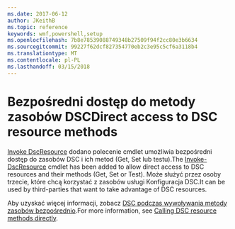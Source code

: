 ```yaml
---
ms.date: 2017-06-12
author: JKeithB
ms.topic: reference
keywords: wmf,powershell,setup
ms.openlocfilehash: 7b8e78539088749348b27509f94f2cc80e3b6634
ms.sourcegitcommit: 99227f62dcf827354770eb2c3e95c5cf6a3118b4
ms.translationtype: MT
ms.contentlocale: pl-PL
ms.lasthandoff: 03/15/2018
---
```

# <a name="direct-access-to-dsc-resource-methods"></a><span data-ttu-id="9c92e-102">Bezpośredni dostęp do metody zasobów DSC</span><span class="sxs-lookup"><span data-stu-id="9c92e-102">Direct access to DSC resource methods</span></span>


<span data-ttu-id="9c92e-103">[Invoke DscResource](https://technet.microsoft.com/library/mt517869.aspx) dodano polecenie cmdlet umożliwia bezpośredni dostęp do zasobów DSC i ich metod (Get, Set lub testu).</span><span class="sxs-lookup"><span data-stu-id="9c92e-103">The [Invoke-DscResource](https://technet.microsoft.com/library/mt517869.aspx) cmdlet has been added to allow direct access to DSC resources and their methods (Get, Set or Test).</span></span> <span data-ttu-id="9c92e-104">Może służyć przez osoby trzecie, które chcą korzystać z zasobów usługi Konfiguracja DSC.</span><span class="sxs-lookup"><span data-stu-id="9c92e-104">It can be used by third-parties that want to take advantage of DSC resources.</span></span>

<span data-ttu-id="9c92e-105">Aby uzyskać więcej informacji, zobacz [DSC podczas wywoływania metody zasobów bezpośrednio](https://msdn.microsoft.com/powershell/dsc/directcallresource).</span><span class="sxs-lookup"><span data-stu-id="9c92e-105">For more information, see [Calling DSC resource methods directly](https://msdn.microsoft.com/powershell/dsc/directcallresource).</span></span>


